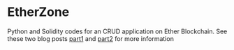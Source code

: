 # EtherZone
Python and Solidity codes for an CRUD application on Ether Blockchain. See these two blog posts [part1](http://blog.yantrajaal.com/2020/11/crud-create-read-update-delete-data-on.html) and [part2](http://blog.yantrajaal.com/2020/11/crud-create-read-update-delete-data-on.html) for more information
